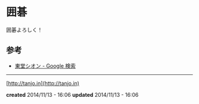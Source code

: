 # 囲碁

囲碁よろしく！


## 参考

- [東堂シオン - Google 検索](https://www.google.co.jp/search?num=50&safe=off&espv=2&q=%E6%9D%B1%E5%A0%82%E3%82%B7%E3%82%AA%E3%83%B3&oq=%E3%81%A8%E3%81%86%E3%81%A9%E3%81%86%E3%81%97%E3%81%8A%E3%82%93&gs_l=serp.3.0.0i4l9.2193.4304.0.5460.11.11.0.0.0.2.160.1082.7j4.11.0....0...1c.1j4.58.serp..2.9.925.OFMZSmgN5Po)

---

[http://tanjo.in](http://tanjo.in)

**created** 2014/11/13 - 16:06
**updated** 2014/11/13 - 16:06
